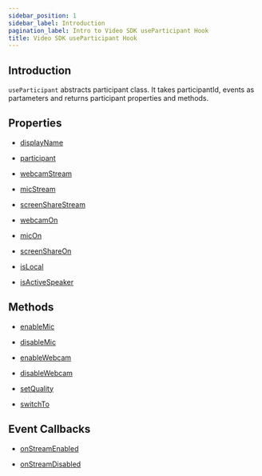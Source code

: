 ```yaml
---
sidebar_position: 1
sidebar_label: Introduction
pagination_label: Intro to Video SDK useParticipant Hook
title: Video SDK useParticipant Hook
---
```


<div class="sdk-api-ref">

## Introduction

`useParticipant` abstracts participant class. It takes participantId, events as partameters and returns participant properties and methods.

## Properties

<div class="row">
<div class="col col--4 margin-bottom--sm" >

- [displayName](./properties#displayname)

</div>
<div class="col col--4 margin-bottom--sm" >

- [participant](./properties#participant)

</div>
<div class="col col--4 margin-bottom--sm" >

- [webcamStream](./properties#webcamstream)

</div>
<div class="col col--4 margin-bottom--sm" >

- [micStream](./properties#micstream)

</div>
<div class="col col--4 margin-bottom--sm" >

- [screenShareStream](./properties#screensharestream)

</div>
<div class="col col--4 margin-bottom--sm" >

- [webcamOn](./properties#webcamon)

</div>
<div class="col col--4 margin-bottom--sm" >

- [micOn](./properties#micon)

</div>
<div class="col col--4 margin-bottom--sm" >

- [screenShareOn](./properties#screenshareon)

</div>
<div class="col col--4 margin-bottom--sm" >

- [isLocal](./properties#islocal)

</div>
<div class="col col--4 margin-bottom--sm" >

- [isActiveSpeaker](./properties#isactivespeaker)

</div>

</div>

## Methods

<div class="row">
<div class="col col--4 margin-bottom--sm" >

- [enableMic](./methods#enablemic)

</div>
<div class="col col--4 margin-bottom--sm" >

- [disableMic](./methods#disablemic)

</div>
<div class="col col--4 margin-bottom--sm" >

- [enableWebcam](./methods#enablewebcam)

</div>
<div class="col col--4 margin-bottom--sm" >

- [disableWebcam](./methods#disablewebcam)

</div>
<div class="col col--4 margin-bottom--sm" >

- [setQuality](./methods#setquality)

</div>
<div class="col col--4 margin-bottom--sm" >

- [switchTo](./methods#switchto)

</div>
</div>

## Event Callbacks

<div class="row">
<div class="col col--4 margin-bottom--sm" >

- [onStreamEnabled](./events#onstreamenabled)

</div>
<div class="col col--4 margin-bottom--sm" >

- [onStreamDisabled](./events#onstreamdisabled)

</div>
</div>

</div>
